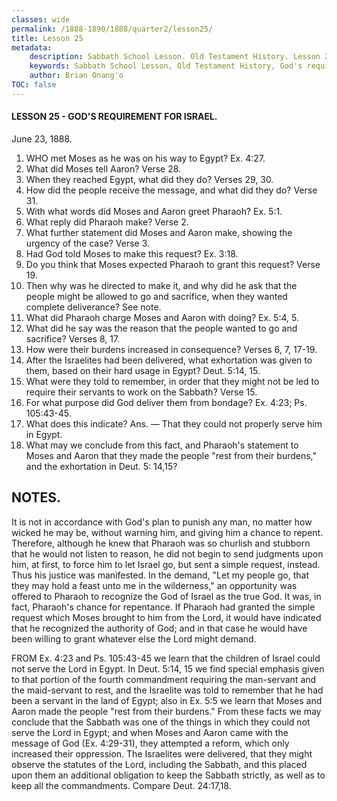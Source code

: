 ```yaml
---
classes: wide
permalink: /1888-1890/1888/quarter2/lesson25/
title: Lesson 25
metadata:
    description: Sabbath School Lesson. Old Testament History. Lesson 25. June 23, 1888. God's requirement for Israel.
    keywords: Sabbath School Lesson, Old Testament History, God's requirement for Israel, Lesson 25. June 23, 1888.
    author: Brian Onang'o
TOC: false
---
```


#### LESSON 25 - GOD'S REQUIREMENT FOR ISRAEL.

June 23, 1888.

1. WHO met Moses as he was on his way to Egypt? Ex. 4:27.
2. What did Moses tell Aaron? Verse 28.
3. When they reached Egypt, what did they do? Verses 29, 30.
4. How did the people receive the message, and what did they do? Verse 31.
5. With what words did Moses and Aaron greet Pharaoh? Ex. 5:1.
6. What reply did Pharaoh make? Verse 2.
7. What further statement did Moses and Aaron make, showing the urgency of the case? Verse 3.
8. Had God told Moses to make this request? Ex. 3:18.
9. Do you think that Moses expected Pharaoh to grant this request? Verse 19.
10. Then why was he directed to make it, and why did he ask that the people might be allowed to go and sacrifice, when they wanted complete deliverance? See note.
11. What did Pharaoh charge Moses and Aaron with doing? Ex. 5:4, 5.
12. What did he say was the reason that the people wanted to go and sacrifice? Verses 8, 17.
13. How were their burdens increased in consequence? Verses 6, 7, 17-19.
14. After the Israelites had been delivered, what exhortation was given to them, based on their hard usage in Egypt? Deut. 5:14, 15.
15. What were they told to remember, in order that they might not be led to require their servants to work on the Sabbath? Verse 15.
16. For what purpose did God deliver them from bondage? Ex. 4:23; Ps. 105:43-45.
17. What does this indicate? Ans. — That they could not properly serve him in Egypt.
18. What may we conclude from this fact, and Pharaoh's statement to Moses and Aaron that they made the people "rest from their burdens," and the exhortation in Deut. 5:
14,15?

## NOTES.

It is not in accordance with God's plan to punish any man, no matter how wicked he may be, without warning him, and giving him a chance to repent. Therefore, although he knew that Pharaoh was so churlish and stubborn that he would not listen to reason, he did not begin to send judgments upon him, at first, to force him to let Israel go, but sent a simple request, instead. Thus his justice was manifested.
In the demand, "Let my people go, that they may hold a feast unto me in the wilderness," an opportunity was offered to Pharaoh to recognize the God of Israel as the true God. It was, in fact, Pharaoh's chance for repentance. If Pharaoh had granted the simple request which Moses brought to him from the Lord, it would have indicated that he recognized the authority of God; and in that case he would have been willing to grant whatever else the Lord might demand.

FROM Ex. 4:23 and Ps. 105:43-45 we learn that the children of Israel could not serve the Lord in Egypt. In Deut. 5:14, 15 we find special emphasis given to that portion of the fourth commandment requiring the man-servant and the maid-servant to rest, and the Israelite was told to remember that he had been a servant in the land of Egypt; also in Ex. 5:5 we learn that Moses and Aaron made the people "rest from their burdens." From these facts we may conclude that the Sabbath was one of the things in which they could not serve the Lord in Egypt; and when Moses and Aaron came with the message of God (Ex. 4:29-31), they attempted a reform, which only increased their oppression. The Israelites were delivered, that they might observe the statutes of the Lord, including the Sabbath, and this placed upon them an additional obligation to keep the Sabbath strictly, as well as to keep all the commandments. Compare Deut. 24:17,18.
